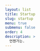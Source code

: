 ```yaml
---
layout: list
title: Startup
slug: startup
menu: true
submenu: false
order: 4
description: >
  언젠가는.
---
```

